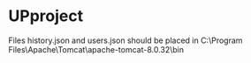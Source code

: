 # UPproject
Files history.json and users.json should be placed in C:\Program Files\Apache\Tomcat\apache-tomcat-8.0.32\bin
